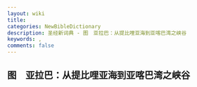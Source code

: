 ```yaml
---
layout: wiki
title: 
categories: NewBibleDictionary
description: 圣经新词典 - 图　亚拉巴：从提比哩亚海到亚喀巴湾之峡谷
keywords: , 
comments: false
---
```


## 图　亚拉巴：从提比哩亚海到亚喀巴湾之峡谷

